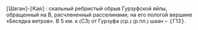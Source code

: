 ---
---

⟦Шаган⟧-⟦Кая⟧
: скальный ребристый обрыв Гурзуфской яйлы, обращенный на В, расчлененный расселинами; на его пологой вершине «Беседка ветров». В 5 км. к ⦅СЗ⦆ от Гурзуфа ⦅ср.⦆ ⦅р.пл.⦆ шаан – ⦃Г13⦄.
